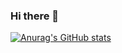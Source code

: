 ### Hi there 👋

[![Anurag's GitHub stats](https://github-readme-stats.vercel.app/api?username=MelMaccio)](https://github.com/anuraghazra/github-readme-stats)
